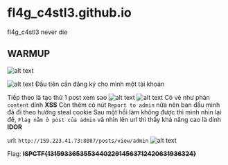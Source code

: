 # fl4g_c4stl3.github.io
fl4g_c4stl3 never die
## WARMUP
![alt text](image-1.png)

![alt text](image-2.png)
Đầu tiên cần đăng ký cho mình một tài khoản

Tiếp theo là tạo thử 1 post xem sao
![alt text](image-3.png)
![alt text](image-4.png)
Có vẻ như phàn `content` dính **XSS**
Còn thêm có nút `Report to admin` nữa nên ban đầu mình đã đi theo hướng steal cookie
Sau một hồi làm không được thì mình nhìn lại đề, `Flag nằm ở post của admin` và nhìn lên url thì thấy khả năng cao là dính **IDOR**

url: `http://159.223.41.73:8087/posts/view/admin`
![alt text](image-6.png)

Flag: ~~**ISPCTF{131593365355344022914563712420631936324}**~~

